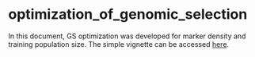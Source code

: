 # optimization_of_genomic_selection

In this document, GS optimization was developed for marker density and training population size. The simple vignette can be accessed [here](https://pauliben.github.io/optimization_of_genomic_selection/).
